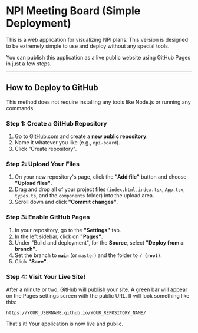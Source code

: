 # NPI Meeting Board (Simple Deployment)

This is a web application for visualizing NPI plans. This version is designed to be extremely simple to use and deploy without any special tools.

You can publish this application as a live public website using GitHub Pages in just a few steps.

---

## How to Deploy to GitHub

This method does not require installing any tools like Node.js or running any commands.

### Step 1: Create a GitHub Repository

1.  Go to [GitHub.com](https://github.com/) and create a **new public repository**.
2.  Name it whatever you like (e.g., `npi-board`).
3.  Click "Create repository".

### Step 2: Upload Your Files

1.  On your new repository's page, click the **"Add file"** button and choose **"Upload files"**.
2.  Drag and drop all of your project files (`index.html`, `index.tsx`, `App.tsx`, `types.ts`, and the `components` folder) into the upload area.
3.  Scroll down and click **"Commit changes"**.

### Step 3: Enable GitHub Pages

1.  In your repository, go to the **"Settings"** tab.
2.  In the left sidebar, click on **"Pages"**.
3.  Under "Build and deployment", for the **Source**, select **"Deploy from a branch"**.
4.  Set the branch to **`main`** (or `master`) and the folder to **`/ (root)`**.
5.  Click **"Save"**.

### Step 4: Visit Your Live Site!

After a minute or two, GitHub will publish your site. A green bar will appear on the Pages settings screen with the public URL. It will look something like this:

`https://YOUR_USERNAME.github.io/YOUR_REPOSITORY_NAME/`

That's it! Your application is now live and public.
